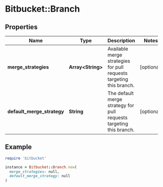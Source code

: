 # Bitbucket::Branch

## Properties

| Name | Type | Description | Notes |
| ---- | ---- | ----------- | ----- |
| **merge_strategies** | **Array&lt;String&gt;** | Available merge strategies for pull requests targeting this branch. | [optional] |
| **default_merge_strategy** | **String** | The default merge strategy for pull requests targeting this branch. | [optional] |

## Example

```ruby
require 'bitbucket'

instance = Bitbucket::Branch.new(
  merge_strategies: null,
  default_merge_strategy: null
)
```

